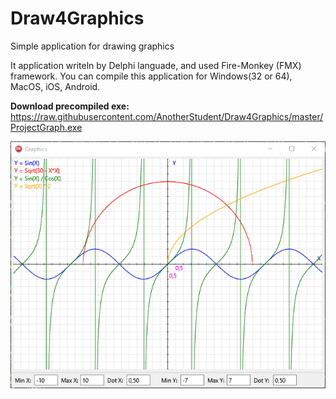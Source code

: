 # Draw4Graphics
Simple application for drawing graphics

It application writeln by Delphi languade, and used Fire-Monkey (FMX) framework.
You can compile this application for Windows(32 or 64), MacOS, iOS, Android.

**Download precompiled exe:** https://raw.githubusercontent.com/AnotherStudent/Draw4Graphics/master/ProjectGraph.exe 

![Screenshot](Screenshot.png)
